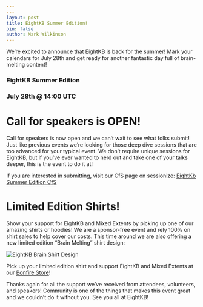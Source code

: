 ```yaml
---
---
layout: post
title: EightKB Summer Edition!
pin: false
author: Mark Wilkinson
---
```


We’re excited to announce that EightKB is back for the summer! Mark your calendars for July 28th and get ready for another fantastic day full of brain-melting content!

### EightKB Summer Edition
### July 28th @ 14:00 UTC

# Call for speakers is OPEN!
Call for speakers is now open and we can’t wait to see what folks submit! Just like previous events we’re looking for those deep dive sessions that are too advanced for your typical event. We don’t require unique sessions for EightKB, but if you’ve ever wanted to nerd out and take one of your talks deeper, this is the event to do it at!

If you are interested in submitting, visit our CfS page on sessionize: [EightKb Summer Edition CfS](https://sessionize.com/eightkb-july-2021)

# Limited Edition Shirts!
Show your support for EightKB and Mixed Extents by picking up one of our amazing shirts or hoodies! We are a sponsor-free event and rely 100% on shirt sales to help cover our costs. This time around we are also offering a new limited edition “Brain Melting” shirt design:

![EightKB Brain Shirt Design](/img/8kbbrains.png)

Pick up your limited edition shirt and support EightKB and Mixed Extents at our [Bonfire Store](https://www.bonfire.com/store/eightkb/)!

Thanks again for all the support we’ve received from attendees, volunteers, and speakers! Community is one of the things that makes this event great and we couldn’t do it without you. See you all at EightKB!
